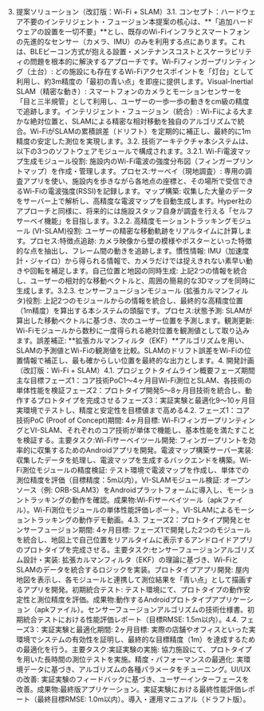 3. 提案ソリューション（改訂版：Wi-Fi + SLAM）3.1. コンセプト：ハードウェア不要のインテリジェント・フュージョン本提案の核心は、**「追加ハードウェアの設置を一切不要」**とし、既存のWi-Fiインフラとスマートフォンの先進的なセンサー（カメラ、IMU）のみを利用する点にあります。これは、BLEビーコン方式が抱える設置・メンテナンスコストとスケーラビリティの問題を根本的に解決するアプローチです。Wi-Fiフィンガープリンティング（土台）: どの施設にも存在するWi-Fiアクセスポイントを「灯台」として利用し、約3m精度の「最初の青い点」を即座に提供します。Visual-Inertial SLAM（精密な動き）: スマートフォンのカメラとモーションセンサーを「目と三半規管」として利用し、ユーザーの一歩一歩の動きをcm級の精度で追跡します。インテリジェント・フュージョン（統合）: Wi-Fiによる大まかな絶対位置と、SLAMによる精密な相対移動を独自のアルゴリズムで統合。Wi-FiがSLAMの累積誤差（ドリフト）を定期的に補正し、最終的に1m精度の安定した測位を実現します。3.2. 技術アーキテクチャ本システムは、以下の3つのソフトウェアモジュールで構成されます。3.2.1. Wi-Fi電波マップ生成モジュール役割: 施設内のWi-Fi電波の強度分布図（フィンガープリントマップ）を作成・管理します。プロセス:サーベイ（現地調査）: 専用の調査アプリを使い、施設内を歩きながら各地点の座標と、その場所で受信できるWi-Fiの電波強度(RSSI)を記録します。マップ構築: 収集した大量のデータをサーバー上で解析し、高精度な電波マップを自動生成します。Hyper社のアプローチと同様に、将来的には施設スタッフ自身が調査を行える「セルフサーベイ機能」を目指します。3.2.2. 高精度モーショントラッキングモジュール (VI-SLAM)役割: ユーザーの精密な移動軌跡をリアルタイムに計算します。プロセス:特徴点追跡: カメラ映像から壁の模様やポスターといった特徴的な点を抽出し、フレーム間の動きを追跡します。慣性情報: IMU（加速度計・ジャイロ）から得られる情報で、カメラだけでは捉えきれない素早い動きや回転を補足します。自己位置と地図の同時生成: 上記2つの情報を統合し、ユーザーの相対的な移動ベクトルと、周囲の簡易的な3Dマップを同時に生成します。3.2.3. センサーフュージョンモジュール (拡張カルマンフィルタ)役割: 上記2つのモジュールからの情報を統合し、最終的な高精度位置（1m精度）を算出する本システムの頭脳です。プロセス:状態予測: SLAMが算出した移動ベクトルに基づき、次のユーザー位置を予測します。観測更新: Wi-Fiモジュールから数秒に一度得られる絶対位置を観測値として取り込みます。誤差補正: **拡張カルマンフィルタ（EKF）**アルゴリズムを用い、SLAMの予測値とWi-Fiの観測値を比較。SLAMのドリフト誤差をWi-Fiの位置情報で補正し、最も確からしい位置を最終的な出力とします。4. 開発計画（改訂版：Wi-Fi + SLAM）4.1. プロジェクトタイムライン概要フェーズ期間主な目標フェーズ1：コア技術PoC1〜4ヶ月目Wi-Fi測位とSLAM、各技術の単体性能を検証フェーズ2：プロトタイプ開発5〜8ヶ月目技術を統合し、動作するプロトタイプを完成させるフェーズ3：実証実験と最適化9〜10ヶ月目実環境でテストし、精度と安定性を目標値まで高める4.2. フェーズ1：コア技術PoC (Proof of Concept)期間: 4ヶ月目標: Wi-FiフィンガープリンティングとVI-SLAM、それぞれのコア技術が単体で機能し、基本性能を満たすことを検証する。主要タスク:Wi-Fiサーベイツール開発: フィンガープリントを効率的に収集するためのAndroidアプリを開発。電波マップ構築サーバー実装: 収集したデータを処理し、電波マップを生成するバックエンドを構築。Wi-Fi測位モジュールの精度検証: テスト環境で電波マップを作成し、単体での測位精度を評価（目標精度：5m以内）。VI-SLAMモジュール検証: オープンソース（例: ORB-SLAM3）をAndroidプラットフォームに導入し、モーショントラッキングの動作を確認。成果物:Wi-Fiサーベイツール（apkファイル）。Wi-Fi測位モジュールの単体性能評価レポート。VI-SLAMによるモーショントラッキングの動作デモ動画。4.3. フェーズ2：プロトタイプ開発とセンサーフュージョン期間: 4ヶ月目標: フェーズ1で開発した2つのモジュールを統合し、地図上で自己位置をリアルタイムに表示するアンドロイドアプリのプロトタイプを完成させる。主要タスク:センサーフュージョンアルゴリズム設計・実装: 拡張カルマンフィルタ（EKF）の理論に基づき、Wi-FiとSLAMのデータを統合するロジックを実装。プロトタイプアプリ開発: 屋内地図を表示し、各モジュールと連携して測位結果を「青い点」として描画するアプリを開発。初期統合テスト: テスト環境にて、プロトタイプの動作安定性と測位精度を評価。成果物:動作するAndroidプロトタイプアプリケーション（apkファイル）。センサーフュージョンアルゴリズムの技術仕様書。初期統合テストにおける性能評価レポート（目標RMSE: 1.5m以内）。4.4. フェーズ3：実証実験と最適化期間: 2ヶ月目標: 実際の店舗やオフィスといった実環境でシステムの有効性を証明し、最終的な目標精度（1m）を達成するための最適化を行う。主要タスク:実証実験の実施: 協力施設にて、プロトタイプを用いた長時間の測位テストを実施。精度・パフォーマンスの最適化: 実環境データに基づき、アルゴリズムの各種パラメータをチューニング。UI/UXの改善: 実証実験のフィードバックに基づき、ユーザーインターフェースを改善。成果物:最終版アプリケーション。実証実験における最終性能評価レポート（最終目標RMSE: 1.0m以内）。導入・運用マニュアル（ドラフト版）。